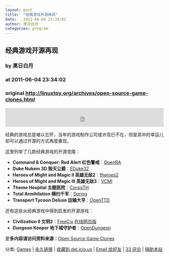 ```yaml
---
layout: post
title:  "经典游戏开源再现"
date:   2011-06-04 23:34:02
author: 黑日白月
categories: program
---
```


## 经典游戏开源再现
### by 黑日白月
### at 2011-06-04 23:34:02
### original <http://linuxtoy.org/archives/open-source-game-clones.html>

<p><iframe src="http://feedads.g.doubleclick.net/~ah/f/r45t08ks0fj6sr7aa7q8jurtt8/468/60#http%3A%2F%2Flinuxtoy.org%2Farchives%2Fopen-source-game-clones.html" width="100%" height="60" frameborder="0" scrolling="no" marginwidth="0" marginheight="0"></iframe></p><p>经典的游戏总是难以忘怀，当年的游戏制作公司或许现已不在，但是其中的幸运儿却可以通过开源的方式再度重现。<span></span></p>

<p>这里列举了几款经典游戏的开源克隆：
<ul>
    <li><strong>Command &amp; Conquer: Red Alert 红色警戒</strong>：<a href="http://openra.res0l.net/">OpenRA</a> </li>
    <li><strong>Duke Nukem 3D 毁灭公爵</strong>：<a href="http://eduke32.com/">EDuke32</a></li>
    <li><strong>Heroes of Might and Magic II 英雄无敌2</strong>：<a href="http://sourceforge.net/projects/fheroes2/">fheroes2</a></li>
    <li><strong>Heroes of Might and Magic III 英雄无敌3</strong>：<a href="http://forum.vcmi.eu/portal.php">VCMI</a></li>
    <li><strong>Theme Hospital 主题医院</strong>：<a href="http://code.google.com/p/corsix-th/">CorsixTH</a></li>
    <li><strong>Total Annihilation 横扫千军</strong>：<a href="http://springrts.com/">Spring</a></li>
    <li><strong>Transport Tycoon Deluxe 运输大亨</strong>：<a href="http://www.openttd.org/">OpenTTD</a></li>
</ul></p>

<p>还有这些从经典游戏中得到启发的开源游戏：</p>

<ul>
    <li><strong>Civilization II 文明2</strong>：<a href="http://freeciv.wikia.com/">FreeCiv</a> <a href="http://www.freeciv.net/">在线网页版</a></li>
    <li><strong>Dungeon Keeper 地下城守护者</strong>：<a href="http://opendungeons.sourceforge.net/index.php/Main_Page">OpenDungeon</a></li>
</ul>

<p>更<strong>多内容请访问资料来源：</strong><a href="http://osgameclones.com/">Open Source Game Clones</a></p>
	<p></p>
	<p>分类: <a href="http://linuxtoy.org/category/games" title="View all posts in Games" rel="category tag">Games</a> | 
	<a href="http://linuxtoy.org/archives/open-source-game-clones.html">永久链接</a> |
	<a href="http://delicious.com/save?url=http://linuxtoy.org/archives/open-source-game-clones.html&amp;title=%E7%BB%8F%E5%85%B8%E6%B8%B8%E6%88%8F%E5%BC%80%E6%BA%90%E5%86%8D%E7%8E%B0">收藏到 del.icio.us</a> | 
	<a href="mailto:?Subject=Check+This+Out&amp;body=I+think+you&#39;ll+like+this:+http://linuxtoy.org/archives/open-source-game-clones.html">Email 给好友</a> | 
    <a href="http://linuxtoy.org/archives/open-source-game-clones.html#comments">33 评论</a> |
    <a href="http://linuxtoy.org/faq/donate">捐助本站</a></p>